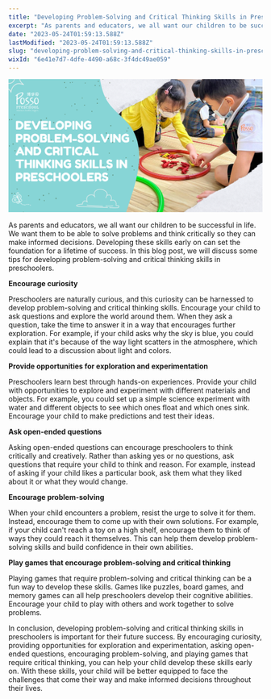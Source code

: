 ```yaml
---
title: "Developing Problem-Solving and Critical Thinking Skills in Preschoolers"
excerpt: "As parents and educators, we all want our children to be successful in life. We want them to be able to solve problems and think..."
date: "2023-05-24T01:59:13.588Z"
lastModified: "2023-05-24T01:59:13.588Z"
slug: "developing-problem-solving-and-critical-thinking-skills-in-preschoolers"
wixId: "6e41e7d7-4dfe-4490-a68c-3f4dc49ae059"
---
```


![](./images/9782fc117a049d9aa74644a2f9b75cce6a10a7mv2-lromry.png)

As parents and educators, we all want our children to be successful in life. We want them to be able to solve problems and think critically so they can make informed decisions. Developing these skills early on can set the foundation for a lifetime of success. In this blog post, we will discuss some tips for developing problem-solving and critical thinking skills in preschoolers.

**Encourage curiosity**

Preschoolers are naturally curious, and this curiosity can be harnessed to develop problem-solving and critical thinking skills. Encourage your child to ask questions and explore the world around them. When they ask a question, take the time to answer it in a way that encourages further exploration. For example, if your child asks why the sky is blue, you could explain that it's because of the way light scatters in the atmosphere, which could lead to a discussion about light and colors.

**Provide opportunities for exploration and experimentation**

Preschoolers learn best through hands-on experiences. Provide your child with opportunities to explore and experiment with different materials and objects. For example, you could set up a simple science experiment with water and different objects to see which ones float and which ones sink. Encourage your child to make predictions and test their ideas.

**Ask open-ended questions**

Asking open-ended questions can encourage preschoolers to think critically and creatively. Rather than asking yes or no questions, ask questions that require your child to think and reason. For example, instead of asking if your child likes a particular book, ask them what they liked about it or what they would change.

**Encourage problem-solving**

When your child encounters a problem, resist the urge to solve it for them. Instead, encourage them to come up with their own solutions. For example, if your child can't reach a toy on a high shelf, encourage them to think of ways they could reach it themselves. This can help them develop problem-solving skills and build confidence in their own abilities.

**Play games that encourage problem-solving and critical thinking**

Playing games that require problem-solving and critical thinking can be a fun way to develop these skills. Games like puzzles, board games, and memory games can all help preschoolers develop their cognitive abilities. Encourage your child to play with others and work together to solve problems.

In conclusion, developing problem-solving and critical thinking skills in preschoolers is important for their future success. By encouraging curiosity, providing opportunities for exploration and experimentation, asking open-ended questions, encouraging problem-solving, and playing games that require critical thinking, you can help your child develop these skills early on. With these skills, your child will be better equipped to face the challenges that come their way and make informed decisions throughout their lives.